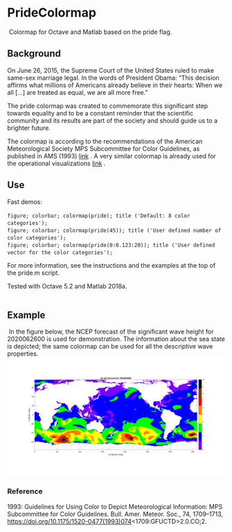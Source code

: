 # PrideColormap
 Colormap for Octave and Matlab based on the pride flag.

## Background

On June 26, 2015, the Supreme Court of the United States ruled to make same-sex marriage legal. In the words of President Obama: “This decision affirms what millions of Americans already believe in their hearts: When we all [...] are treated as equal, we are all more free.” 


The pride colormap was created to commemorate this significant step towards equality and to be a constant reminder that the scientific community and its results are part of the society and should guide us to a brighter future.  


The colormap is according to the recommendations of the American Meteorological Society MPS Subcommittee for Color Guidelines, as published in AMS (1993) [link](https://journals.ametsoc.org/bams/article/74/9/1709/54555/Guidelines-for-Using-Color-to-Depict) . A very similar colormap is already used for the operational visualizations [link](https://mag.ncep.noaa.gov/model-guidance-model-parameter.php?group=Model%20Guidance&model=WW3&area=ATL-PAC&ps=area#) .
 
## Use 

Fast demos:

`figure; colorbar; colormap(pride); title ('Default: 8 color categories');` \
`figure; colorbar; colormap(pride(45)); title ('User defined number of color categories');` \
`figure; colorbar; colormap(pride(0:0.123:20)); title ('User defined vector for the color categories');`

For more information, see the instructions and the examples at the top of the pride.m script. 

Tested with Octave 5.2 and Matlab 2018a.  
 
## Example

 In the figure below, the NCEP forecast of the significant wave height for 2020062600 is used for demonstration. The information about the sea state is depicted; the same colormap can be used for all the descriptive wave properties.
 ![alt text](hs_example.png)

### Reference  
1993: Guidelines for Using Color to Depict Meteorological Information: MPS Subcommittee for Color Guidelines. Bull. Amer. Meteor. Soc., 74, 1709–1713, https://doi.org/10.1175/1520-0477(1993)074<1709:GFUCTD>2.0.CO;2.
